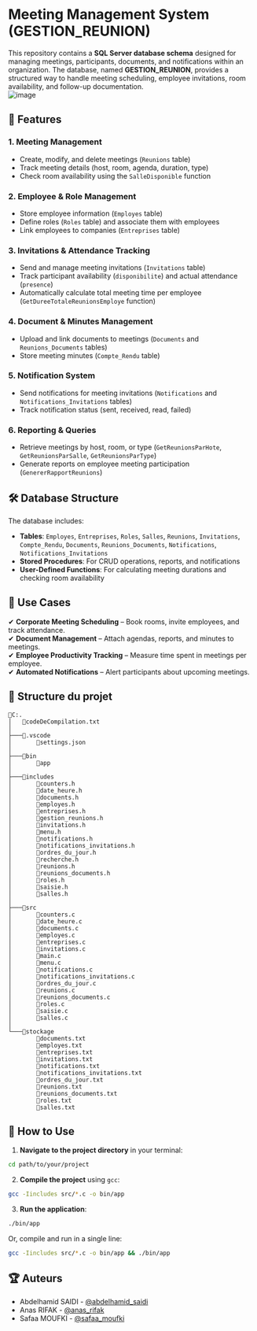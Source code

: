 # Meeting Management System (GESTION_REUNION) 

This repository contains a **SQL Server database schema** designed for managing meetings, participants, documents, and notifications within an organization. The database, named **GESTION_REUNION**, provides a structured way to handle meeting scheduling, employee invitations, room availability, and follow-up documentation.  
![image](https://github.com/user-attachments/assets/34be5f4b-c5d5-4448-8057-6394ada0ebb0)


## **📌 Features**  

### **1. Meeting Management**  
- Create, modify, and delete meetings (`Reunions` table)  
- Track meeting details (host, room, agenda, duration, type)  
- Check room availability using the `SalleDisponible` function  

### **2. Employee & Role Management**  
- Store employee information (`Employes` table)  
- Define roles (`Roles` table) and associate them with employees  
- Link employees to companies (`Entreprises` table)  

### **3. Invitations & Attendance Tracking**  
- Send and manage meeting invitations (`Invitations` table)  
- Track participant availability (`disponibilite`) and actual attendance (`presence`)  
- Automatically calculate total meeting time per employee (`GetDureeTotaleReunionsEmploye` function)  

### **4. Document & Minutes Management**  
- Upload and link documents to meetings (`Documents` and `Reunions_Documents` tables)  
- Store meeting minutes (`Compte_Rendu` table)  

### **5. Notification System**  
- Send notifications for meeting invitations (`Notifications` and `Notifications_Invitations` tables)  
- Track notification status (sent, received, read, failed)  

### **6. Reporting & Queries**  
- Retrieve meetings by host, room, or type (`GetReunionsParHote`, `GetReunionsParSalle`, `GetReunionsParType`)  
- Generate reports on employee meeting participation (`GenererRapportReunions`)  

## **🛠️ Database Structure**  
The database includes:  
- **Tables**: `Employes`, `Entreprises`, `Roles`, `Salles`, `Reunions`, `Invitations`, `Compte_Rendu`, `Documents`, `Reunions_Documents`, `Notifications`, `Notifications_Invitations`  
- **Stored Procedures**: For CRUD operations, reports, and notifications  
- **User-Defined Functions**: For calculating meeting durations and checking room availability  

## **🚀 Use Cases**  
✔ **Corporate Meeting Scheduling** – Book rooms, invite employees, and track attendance.  
✔ **Document Management** – Attach agendas, reports, and minutes to meetings.  
✔ **Employee Productivity Tracking** – Measure time spent in meetings per employee.  
✔ **Automated Notifications** – Alert participants about upcoming meetings.  



## 📁 Structure du projet

```
📁C:.
│   📄codeDeCompilation.txt
│
├───📁.vscode
│       📄settings.json
│
├───📁bin
│       📄app
│
├───📁includes
│       📄counters.h
│       📄date_heure.h
│       📄documents.h
│       📄employes.h
│       📄entreprises.h
│       📄gestion_reunions.h
│       📄invitations.h
│       📄menu.h
│       📄notifications.h
│       📄notifications_invitations.h
│       📄ordres_du_jour.h
│       📄recherche.h
│       📄reunions.h
│       📄reunions_documents.h
│       📄roles.h
│       📄saisie.h
│       📄salles.h
│
├───📁src
│       📄counters.c
│       📄date_heure.c
│       📄documents.c
│       📄employes.c
│       📄entreprises.c
│       📄invitations.c
│       📄main.c
│       📄menu.c
│       📄notifications.c
│       📄notifications_invitations.c
│       📄ordres_du_jour.c
│       📄reunions.c
│       📄reunions_documents.c
│       📄roles.c
│       📄saisie.c
│       📄salles.c
│
└───📁stockage
        📄documents.txt
        📄employes.txt
        📄entreprises.txt
        📄invitations.txt
        📄notifications.txt
        📄notifications_invitations.txt
        📄ordres_du_jour.txt
        📄reunions.txt
        📄reunions_documents.txt
        📄roles.txt
        📄salles.txt

```

## 🚀 How to Use

1. **Navigate to the project directory** in your terminal:

```bash
cd path/to/your/project
```

2. **Compile the project** using `gcc`:

```bash
gcc -Iincludes src/*.c -o bin/app
```


3. **Run the application**:

```bash
./bin/app
```

Or, compile and run in a single line:

```bash
gcc -Iincludes src/*.c -o bin/app && ./bin/app
```



## 🏆 Auteurs

- Abdelhamid SAIDI - [@abdelhamid_saidi](https://www.linkedin.com/in/abdelhamid-saidi-181582326/)
- Anas RIFAK - [@anas_rifak](https://www.linkedin.com/in/anas-rifak-502347343/)
- Safaa MOUFKI - [@safaa_moufki](https://www.linkedin.com/in/moufki-safaa-6354a0279/)

